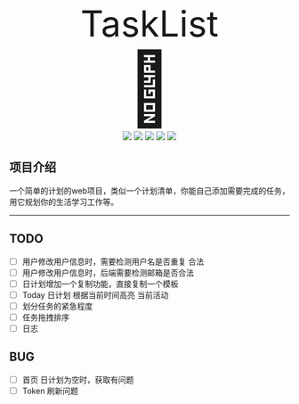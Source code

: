 <div align=center>
<div style="font-size:4rem">TaskList</div>
<div style="font-size:8rem">📝</div>
<img src="https://img.shields.io/badge/golang-1.18-blue"/>
<img src="https://img.shields.io/badge/gin-1.7.7-lightBlue"/>
<img src="https://img.shields.io/badge/vue-2.6.14-brightgreen"/>
<img src="https://img.shields.io/badge/element--ui-2.15.8-blue"/>
<img src="https://img.shields.io/badge/gorm-1.23.5-red"/>
</div>

## 项目介绍

一个简单的计划的web项目，类似一个计划清单，你能自己添加需要完成的任务，用它规划你的生活学习工作等。

---

## TODO

- [ ] 用户修改用户信息时，需要检测用户名是否重复 合法
- [ ] 用户修改用户信息时，后端需要检测邮箱是否合法
- [ ] 日计划增加一个复制功能，直接复制一个模板
- [ ] Today 日计划 根据当前时间高亮 当前活动
- [ ] 划分任务的紧急程度
- [ ] 任务拖拽排序
- [ ] 日志

## BUG

- [ ] 首页 日计划为空时，获取有问题
- [ ] Token 刷新问题